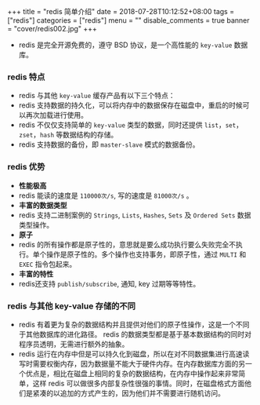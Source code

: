 +++
title = "redis 简单介绍"
date = 2018-07-28T10:12:52+08:00
tags = ["redis"]
categories = ["redis"]
menu = ""
disable_comments = true
banner = "cover/redis002.jpg"
+++

- redis 是完全开源免费的，遵守 BSD 协议，是一个高性能的 `key-value` 数据库。

### redis 特点
- redis 与其他 `key-value` 缓存产品有以下三个特点：
- redis 支持数据的持久化，可以将内存中的数据保存在磁盘中，重启的时候可以再次加载进行使用。
- redis 不仅仅支持简单的 `key-value` 类型的数据，同时还提供 `list`，`set`，`zset`，`hash` 等数据结构的存储。
- redis 支持数据的备份，即 `master-slave` 模式的数据备份。

### redis 优势
- **性能极高**
- redis 能读的速度是 `110000次/s`, 写的速度是 `81000次/s` 。
- **丰富的数据类型**
- redis 支持二进制案例的 `Strings`, `Lists`, `Hashes`, `Sets` 及 `Ordered Sets` 数据类型操作。
- **原子**
- redis 的所有操作都是原子性的，意思就是要么成功执行要么失败完全不执行。单个操作是原子性的。多个操作也支持事务，即原子性，通过 `MULTI` 和 `EXEC` 指令包起来。
- **丰富的特性**
- redis还支持 `publish/subscribe`, 通知, key 过期等等特性。

### redis 与其他 key-value 存储的不同
- redis 有着更为复杂的数据结构并且提供对他们的原子性操作，这是一个不同于其他数据库的进化路径。 redis 的数据类型都是基于基本数据结构的同时对程序员透明，无需进行额外的抽象。
- redis 运行在内存中但是可以持久化到磁盘，所以在对不同数据集进行高速读写时需要权衡内存，因为数据量不能大于硬件内存。在内存数据库方面的另一个优点是，相比在磁盘上相同的复杂的数据结构，在内存中操作起来非常简单，这样 redis 可以做很多内部复杂性很强的事情。同时，在磁盘格式方面他们是紧凑的以追加的方式产生的，因为他们并不需要进行随机访问。
